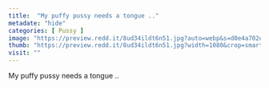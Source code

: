 ```yaml
---
title:  "My puffy pussy needs a tongue .."
metadate: "hide"
categories: [ Pussy ]
image: "https://preview.redd.it/8ud34ildt6n51.jpg?auto=webp&s=d0e4a702e3ddb29a5a201e06befd178b41f3427f"
thumb: "https://preview.redd.it/8ud34ildt6n51.jpg?width=1080&crop=smart&auto=webp&s=edb7c3f737ef6e520fd9c3520f427c7ea09f19b7"
visit: ""
---
```

My puffy pussy needs a tongue ..

